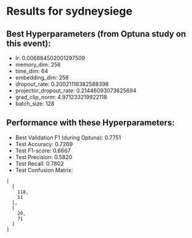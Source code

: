 # Results for sydneysiege

## Best Hyperparameters (from Optuna study on this event):
- lr: 0.006884502001297509
- memory_dim: 256
- time_dim: 64
- embedding_dim: 256
- dropout_rate: 0.20021118382588396
- projector_dropout_rate: 0.21446093073625694
- grad_clip_norm: 4.971233219922118
- batch_size: 128

## Performance with these Hyperparameters:
- Best Validation F1 (during Optuna): 0.7751
- Test Accuracy: 0.7269
- Test F1-score: 0.6667
- Test Precision: 0.5820
- Test Recall: 0.7802
- Test Confusion Matrix:
```
[
  [
    118,
    51
  ],
  [
    20,
    71
  ]
]
```
